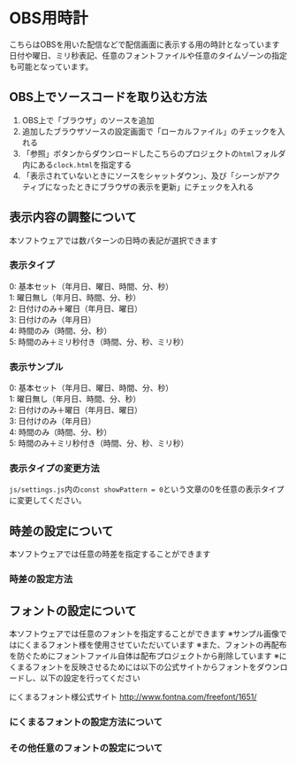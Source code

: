 # OBS用時計  
こちらはOBSを用いた配信などで配信画面に表示する用の時計となっています  
日付や曜日、ミリ秒表記、任意のフォントファイルや任意のタイムゾーンの指定も可能となっています。  

## OBS上でソースコードを取り込む方法
1. OBS上で「ブラウザ」のソースを追加  
2. 追加したブラウザソースの設定画面で「ローカルファイル」のチェックを入れる
3. 「参照」ボタンからダウンロードしたこちらのプロジェクトの```html```フォルダ内にある```clock.html```を指定する
4. 「表示されていないときにソースをシャットダウン」、及び「シーンがアクティブになったときにブラウザの表示を更新」にチェックを入れる

## 表示内容の調整について
本ソフトウェアでは数パターンの日時の表記が選択できます

### 表示タイプ  
0: 基本セット（年月日、曜日、時間、分、秒）  
1: 曜日無し（年月日、時間、分、秒）  
2: 日付けのみ＋曜日（年月日、曜日）  
3: 日付けのみ（年月日）  
4: 時間のみ（時間、分、秒）  
5: 時間のみ＋ミリ秒付き（時間、分、秒、ミリ秒）  

### 表示サンプル  
0: 基本セット（年月日、曜日、時間、分、秒）  
1: 曜日無し（年月日、時間、分、秒）  
2: 日付けのみ＋曜日（年月日、曜日）  
3: 日付けのみ（年月日）  
4: 時間のみ（時間、分、秒）  
5: 時間のみ＋ミリ秒付き（時間、分、秒、ミリ秒）  

### 表示タイプの変更方法
```js/settings.js```内の```const showPattern = 0```という文章の0を任意の表示タイプに変更してください。

## 時差の設定について
本ソフトウェアでは任意の時差を指定することができます

### 時差の設定方法

## フォントの設定について
本ソフトウェアでは任意のフォントを指定することができます
※サンプル画像ではにくまるフォント様を使用させていただいています
※また、フォントの再配布を防ぐためにフォントファイル自体は配布プロジェクトから削除しています
※にくまるフォントを反映させるためには以下の公式サイトからフォントをダウンロードし、以下の設定を行ってください

にくまるフォント様公式サイト
http://www.fontna.com/freefont/1651/

### にくまるフォントの設定方法について

### その他任意のフォントの設定について
